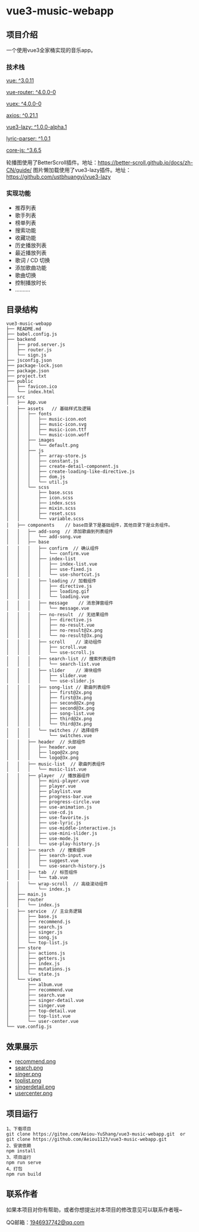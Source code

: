 # vue3-music-webapp

## 项目介绍

一个使用vue3全家桶实现的音乐app。



### 技术栈

[vue: ^3.0.11 ](https://img.shields.io/badge/vue-^3.0.11-green) 

 [vue-router: ^4.0.0-0 ](https://img.shields.io/badge/vue--router-^4.0.0--0-yellow)        

[vuex: ^4.0.0-0 ](https://img.shields.io/badge/vuex-^4.0.0--0-yellow)        

 [axios: ^0.21.1 ](https://img.shields.io/badge/axios-^0.21.1-yellow)

[vue3-lazy: ^1.0.0-alpha.1 ](https://img.shields.io/badge/vue3--lazy-^1.0.0--alpha.1-yellow)

[lyric-parser: ^1.0.1 ](https://img.shields.io/badge/lyric--parser-^1.0.1-yellow)

[core-js: ^3.6.5 ](https://img.shields.io/badge/core--js-^3.6.5-yellow)

轮播图使用了BetterScroll插件。地址：https://better-scroll.github.io/docs/zh-CN/guide/     图片懒加载使用了vue3-lazy插件。地址：https://github.com/ustbhuangyi/vue3-lazy


### 实现功能

- 推荐列表
- 歌手列表
- 榜单列表
- 搜索功能
- 收藏功能
- 历史播放列表
- 最近播放列表
- 歌词 / CD 切换
- 添加歌曲功能
- 歌曲切换
- 控制播放时长
- ..........



## 目录结构

```
vue3-music-webapp
├── README.md
├── babel.config.js
├── backend
│   ├── prod.server.js
│   ├── router.js
│   └── sign.js
├── jsconfig.json
├── package-lock.json
├── package.json
├── project.txt
├── public
│   ├── favicon.ico
│   └── index.html
├── src
│   ├── App.vue
│   ├── assets   // 基础样式及逻辑
│   │   ├── fonts
│   │   │   ├── music-icon.eot
│   │   │   ├── music-icon.svg
│   │   │   ├── music-icon.ttf
│   │   │   └── music-icon.woff
│   │   ├── images
│   │   │   └── default.png
│   │   ├── js
│   │   │   ├── array-store.js
│   │   │   ├── constant.js
│   │   │   ├── create-detail-component.js
│   │   │   ├── create-loading-like-directive.js
│   │   │   ├── dom.js
│   │   │   └── util.js
│   │   └── scss
│   │       ├── base.scss
│   │       ├── icon.scss
│   │       ├── index.scss
│   │       ├── mixin.scss
│   │       ├── reset.scss
│   │       └── variable.scss
│   ├── components    // base目录下是基础组件，其他目录下是业务组件。
│   │   ├── add-song  // 添加歌曲到列表组件
│   │   │   └── add-song.vue
│   │   ├── base  
│   │   │   ├── confirm  // 确认组件
│   │   │   │   └── confirm.vue
│   │   │   ├── index-list
│   │   │   │   ├── index-list.vue
│   │   │   │   ├── use-fixed.js
│   │   │   │   └── use-shortcut.js
│   │   │   ├── loading // 加载组件
│   │   │   │   ├── directive.js
│   │   │   │   ├── loading.gif
│   │   │   │   └── loading.vue
│   │   │   ├── message    // 消息弹窗组件
│   │   │   │   └── message.vue
│   │   │   ├── no-result  // 无结果组件
│   │   │   │   ├── directive.js
│   │   │   │   ├── no-result.vue
│   │   │   │   ├── no-result@2x.png
│   │   │   │   └── no-result@3x.png
│   │   │   ├── scroll    // 滚动组件
│   │   │   │   ├── scroll.vue
│   │   │   │   └── use-scroll.js
│   │   │   ├── search-list // 搜索列表组件
│   │   │   │   └── search-list.vue
│   │   │   ├── slider    // 滑块组件
│   │   │   │   ├── slider.vue
│   │   │   │   └── use-slider.js
│   │   │   ├── song-list // 歌曲列表组件
│   │   │   │   ├── first@2x.png
│   │   │   │   ├── first@3x.png
│   │   │   │   ├── second@2x.png
│   │   │   │   ├── second@3x.png
│   │   │   │   ├── song-list.vue
│   │   │   │   ├── third@2x.png
│   │   │   │   └── third@3x.png
│   │   │   └── switches // 选择组件
│   │   │       └── switches.vue
│   │   ├── header  // 头部组件
│   │   │   ├── header.vue
│   │   │   ├── logo@2x.png
│   │   │   └── logo@3x.png
│   │   ├── music-list  // 歌曲列表组件
│   │   │   └── music-list.vue
│   │   ├── player  // 播放器组件
│   │   │   ├── mini-player.vue
│   │   │   ├── player.vue
│   │   │   ├── playlist.vue
│   │   │   ├── progress-bar.vue
│   │   │   ├── progress-circle.vue
│   │   │   ├── use-animation.js
│   │   │   ├── use-cd.js
│   │   │   ├── use-favorite.js
│   │   │   ├── use-lyric.js
│   │   │   ├── use-middle-interactive.js
│   │   │   ├── use-mini-slider.js
│   │   │   ├── use-mode.js
│   │   │   └── use-play-history.js
│   │   ├── search  // 搜索组件
│   │   │   ├── search-input.vue
│   │   │   ├── suggest.vue
│   │   │   └── use-search-history.js
│   │   ├── tab  // 标签组件
│   │   │   └── tab.vue
│   │   └── wrap-scroll  // 高级滚动组件
│   │       └── index.js
│   ├── main.js
│   ├── router
│   │   └── index.js
│   ├── service  // 主业务逻辑
│   │   ├── base.js
│   │   ├── recommend.js
│   │   ├── search.js
│   │   ├── singer.js
│   │   ├── song.js
│   │   └── top-list.js
│   ├── store
│   │   ├── actions.js
│   │   ├── getters.js
│   │   ├── index.js
│   │   ├── mutations.js
│   │   └── state.js
│   └── views
│       ├── album.vue
│       ├── recommend.vue
│       ├── search.vue
│       ├── singer-detail.vue
│       ├── singer.vue
│       ├── top-detail.vue
│       ├── top-list.vue
│       └── user-center.vue
└── vue.config.js
```



## 效果展示

- [recommend.png](https://postimg.cc/87TLV5Vy)
- [search.png](https://postimg.cc/v1kzMshc)
- [singer.png](https://postimg.cc/Xp4gnxfc)
- [toplist.png](https://postimg.cc/ZvZ6KKdK)
- [singerdetail.png](https://postimg.cc/0MC0SwxJ)
- [usercenter.png](https://postimg.cc/56rq81cp)



## 项目运行

```
1、下载项目
git clone https://gitee.com/Aeiou-YuShang/vue3-music-webapp.git  or  git clone https://github.com/Aeiou1123/vue3-music-webapp.git
2、安装依赖
npm install
3、项目运行
npm run serve
4、打包
npm run build
```



## 联系作者

如果本项目对你有帮助，或者你想提出对本项目的修改意见可以联系作者哦~

QQ邮箱：1946937742@qq.com          
